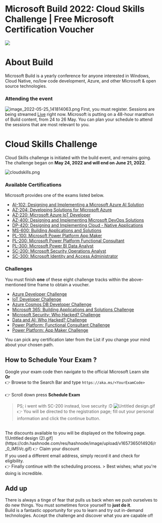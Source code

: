 # Microsoft Build 2022: Cloud Skills Challenge | Free Microsoft Certification Voucher
![](https://cdn.hashnode.com/res/hashnode/image/upload/v1654534126364/4l_0BztdU.gif?w=1600&h=840&fit=crop&crop=entropy&auto=format,compress&gif-q=60&format=webm)



# About Build
Microsoft Build is a yearly conference for anyone interested in Windows, Cloud Native, no/low code development, Azure, and other Microsoft & open source technologies.


### Attending the event

![image_2022-05-25_141814063.png](https://cdn.hashnode.com/res/hashnode/image/upload/v1653481093954/pfNlIs-kG.png)
First, you must register.  Sessions are being streamed [Live](https://mybuild.microsoft.com/en-US/home) right now.
Microsoft is putting on a 48-hour marathon of Build content, from 24 to 26 May. You can plan your schedule to attend the sessions that are most relevant to you.



# Cloud Skills Challenge
Cloud Skills challenge is initiated with the build event, and remains going.<br> The challenge began on **May 24, 2022 and will end on June 21, 2022**.

![cloudskills.png](https://cdn.hashnode.com/res/hashnode/image/upload/v1653492856465/IuYWQkVmX.png)



### Available Certifications
Microsoft provides one of the exams listed below.
- [AI-102: Designing and Implementing a Microsoft Azure AI Solution](https://docs.microsoft.com/en-us/learn/certifications/exams/ai-102?wt.mc_id=build22_cscrules_webpage_azuremktg)
- [AZ-204: Developing Solutions for Microsoft Azure](https://docs.microsoft.com/en-us/learn/certifications/exams/az-204?wt.mc_id=build22_cscrules_webpage_azuremktg)
- [AZ-220: Microsoft Azure IoT Developer](https://docs.microsoft.com/en-us/learn/certifications/exams/az-220?wt.mc_id=build22_cscrules_webpage_azuremktg)
- [AZ-400: Designing and Implementing Microsoft DevOps Solutions](https://docs.microsoft.com/en-us/learn/certifications/exams/az-400?wt.mc_id=build22_cscrules_webpage_azuremktg)
- [DP-420: Designing and Implementing Cloud - Native Applications](https://docs.microsoft.com/en-us/learn/certifications/exams/dp-420?wt.mc_id=build22_cscrules_webpage_azuremktg)
- [MS-600: Building Applications and Solutions](https://docs.microsoft.com/en-us/learn/certifications/exams/ms-600?wt.mc_id=build22_cscrules_webpage_azuremktg)
- [PL-100: Microsoft Power Platform App Maker](https://docs.microsoft.com/en-us/learn/certifications/exams/pl-100?wt.mc_id=build22_cscrules_webpage_azuremktg)
- [PL-200: Microsoft Power Platform Functional Consultant](https://docs.microsoft.com/en-us/learn/certifications/exams/pl-200?wt.mc_id=build22_cscrules_webpage_azuremktg)
- [PL-300: Microsoft Power BI Data Analyst](https://docs.microsoft.com/en-us/learn/certifications/exams/pl-300?wt.mc_id=build22_cscrules_webpage_azuremktg)
- [SC-200: Microsoft Security Operations Analyst](https://docs.microsoft.com/en-us/learn/certifications/exams/sc-200?wt.mc_id=build22_cscrules_webpage_azuremktg)
- [SC-300: Microsoft Identity and Access Administrator](https://docs.microsoft.com/en-us/learn/certifications/exams/sc-300?wt.mc_id=build22_cscrules_webpage_azuremktg)


###  Challenges
You must finish **one** of these eight challenge tracks within the above-mentioned time frame to obtain a voucher.


- [Azure Developer Challenge](https://docs.microsoft.com/en-us/learn/challenges?id=b1ac64ec-f0d3-45fa-beee-f230f9a75e81&WT.mc_id=cloudskillschallenge_b1ac64ec-f0d3-45fa-beee-f230f9a75e81)
- [IoT Developer Challenge](https://docs.microsoft.com/en-us/learn/challenges?id=bfb93ddb-548a-4fd7-9ec6-b33fcb6c62ef&WT.mc_id=cloudskillschallenge_bfb93ddb-548a-4fd7-9ec6-b33fcb6c62ef)
- [Azure Cosmos DB Developer Challenge](https://docs.microsoft.com/en-us/learn/challenges?id=0bdd75d2-7737-4c9c-bcb0-bfaf4cc8ec56&WT.mc_id=cloudskillschallenge_0bdd75d2-7737-4c9c-bcb0-bfaf4cc8ec56)
- [Microsoft 365: Building Applications and Solutions Challenge](https://docs.microsoft.com/en-us/learn/challenges?id=a054de25-7f94-44b7-b71b-5eb53c50ec36&WT.mc_id=cloudskillschallenge_a054de25-7f94-44b7-b71b-5eb53c50ec36)
- [Microsoft Security: Who Hacked? Challenge](https://docs.microsoft.com/en-us/learn/challenges?id=1e3f64af-3cc8-4b5c-9b9a-78c998c1a45f&WT.mc_id=cloudskillschallenge_1e3f64af-3cc8-4b5c-9b9a-78c998c1a45f)
- [Data and AI: Who Hacked? Challenge](https://docs.microsoft.com/en-us/learn/challenges?id=6e76f1bd-257e-48d5-875b-b6f1e25cf028&WT.mc_id=cloudskillschallenge_6e76f1bd-257e-48d5-875b-b6f1e25cf028)
- [Power Platform: Functional Consultant Challenge](https://docs.microsoft.com/en-us/learn/challenges?id=5e63d921-91c6-4408-9714-e56647dae6dc&WT.mc_id=cloudskillschallenge_5e63d921-91c6-4408-9714-e56647dae6dc)
- [Power Platform: App Maker Challenge](https://docs.microsoft.com/en-us/learn/challenges?id=39fc2a74-9bae-4ce4-b190-1449ee76207d&WT.mc_id=cloudskillschallenge_39fc2a74-9bae-4ce4-b190-1449ee76207d)


You can pick any certification later from the List if you change your mind about your chosen path.




## How to Schedule Your Exam ?
 Google your exam code then navigate to the official Microsoft Learn site<br>
<strong>Or</strong><br>
👉 Browse to the Search Bar and type `https://aka.ms/<YourExamCode>`<br><br>
👉 Scroll down press <strong>Schedule Exam</strong>
> PS; i went with SC-200 instead, love security :D
![Untitled design.gif](https://cdn.hashnode.com/res/hashnode/image/upload/v1657364975234/ceO0iXB4F.gif)
👉 You will be directed to the registration page; fill out your personal information and click the continue button.<br>
<br>
The discounts available to you will be displayed on the following page.<br>
![Untitled design (2).gif](https://cdn.hashnode.com/res/hashnode/image/upload/v1657365014926/r_0_iM5Vc.gif)
👉 Claim your discount <br>
If you used a different email address, simply record it and check for eligibility.<br>
 👉 Finally continue with the scheduling process.
> Best wishes; what you're doing is incredible.


## Add up
There is always a tinge of fear that pulls us back when we push ourselves to do new things. You must sometimes force yourself to **just do it**. <br>
Build is a fantastic opportunity for you to learn and try out in-demand technologies.
Accept the challenge and discover what you are capable of!









